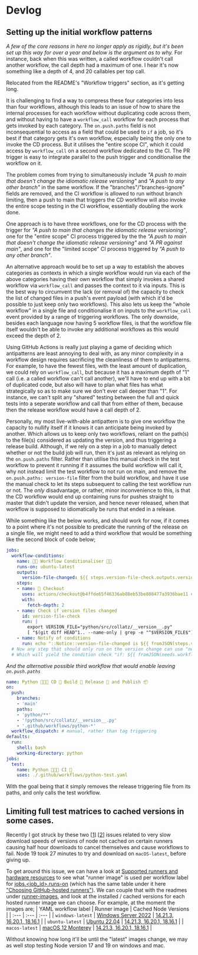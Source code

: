 # Devlog
## Setting up the initial workflow patterns
_A few of the core reasons in here no longer apply as rigidly, but it's been set up this way for over a year and below is the argument as to why._ For instance, back when this was written, a called workflow couldn't call another workflow, the call depth had a maximum of one. I hear it's now something like a depth of 4, and 20 callables per top call.

Relocated from the README's "Workflow triggers" section, as it's getting long.

It is challenging to find a way to compress these four categories into less than four workflows, although this leads to an issue of how to share the internal processes for each workflow without duplicating code across them, and without having to have a `workflow_call` workflow for each process that gets invoked by each category. The `on.push.paths` field is not inconsequential to access as a field that could be used to `if` a job, so it's best if that category gets it's own workflow, especially being the only one to invoke the CD process. But it utilises the "entire scope CI", which it could access by `workflow_call` on a second workflow dedicated to the CI. The PR trigger is easy to integrate parallel to the push trigger and conditionalise the workflow on it.

The problem comes from trying to simultaneously include _"A push to main that doesn't change the idiomatic release versioning"_ and _"A push to any other branch"_ in the same workflow. If the "branches"/"branches-ignore" fields are removed, and the CI workflow is allowed to run without branch limiting, then a push to main that triggers the CD workflow will also invoke the entire scope testing in the CI workflow, essentially doubling the work done.

One approach is to have three workflows, one for the CD process with the trigger for _"A push to main that changes the idiomatic release versioning"_, one for the "entire scope" CI process triggered by the the _"A push to main that doesn't change the idiomatic release versioning"_ and _"A PR against main"_, and one for the "limited scope" CI process triggered by _"A push to any other branch"_.

An alternative approach would be to set up a way to establish the aboves categories as contexts in which a single workflow would run via each of the above categories having their own workflow that simply invokes a shared workflow via `workflow_call` and passes the context to it via inputs. This is the best way to circumvent the lack (or removal of) the capacity to check the list of changed files in a push's event payload (with which it'd be possible to just keep only two workflows). This also lets us keep the "whole workflow" in a single file and conditionalise it on inputs to the `workflow_call` event provided by a range of triggering workflows. The only downside, besides each language now having 5 workflow files, is that the workflow file itself wouldn't be able to invoke any additional workflows as this would exceed the depth of 2.

Using GitHub Actions is really just playing a game of deciding which antipatterns are least annoying to deal with, as any minor complexity in a workflow design requires sacrificing the cleanliness of them to antipatterns. For example, to have the fewest files, with the least amount of duplication, we could rely on `workflow_call`, but because it has a maximum depth of "1" call (i.e. a called workflow can't call another), we'll have to end up with a bit of duplicated code, but also will have to plan what files has what strategically so as to make sure we don't ever call deeper than "1". For instance, we can't split any "shared" testing between the full and quick tests into a seperate workflow and call that from either of them, because then the release workflow would have a call depth of 2.

Personally, my most live-with-able antipattern is to give one workflow the capacity to nullify itself if it knows it can anticipate being invoked by another. Which allows us to keep only two workflows, reliant on the path(s) to the file(s) considered as updating the version, and thus triggering a release build. Although, if we rely on a step in a job to manually detect whether or not the build job will run, then it's just as relevant as relying on the `on.push.paths` filter. Rather than utilise this manual check in the test workflow to prevent it running if it assumes the build workflow will call it, why not instead limit the test workflow to not run on main, and remove the `on.push.paths: version-file` filter from the build workflow, and have it use the manual check to let its steps subsequent to calling the test workflow run or not. The _only_ disadvantage, or rather, minor inconvenience to this, is that the CD workflow would end up containing runs for pushes straight to master that didn't update the version, and hence never released, when that workflow is supposed to idiomatically be runs that ended in a release.

While something like the below works, and should work for now, if it comes to a point where it's not possible to predicate the running of the release on a single file, we might need to add a third workflow that would be something like the second block of code below;
```yaml
jobs:
  workflow-conditions:
    name: 🐱‍👤 Workflow Conditionaliser 🐱‍👤 
    runs-on: ubuntu-latest
    outputs:
      version-file-changed: ${{ steps.version-file-check.outputs.version-file-changed }}
    steps:
    - name: 🏁 Checkout
      uses: actions/checkout@b4ffde65f46336ab88eb53be808477a3936bae11 # v4.1.1
      with:
        fetch-depth: 2
    - name: Check if version files changed
      id: version-file-check
      run: |
        export VERSION_FILE="python/src/collatz/__version__.py"
        [ "$(git diff HEAD^1.. --name-only | grep -e "^$VERSION_FILE$")" == "$VERSION_FILE" ] && echo "version-file-changed=${{toJSON(true)}}" >> $GITHUB_OUTPUT || echo "version-file-changed=${{toJSON(false)}}" >> $GITHUB_OUTPUT
    - name: Notify of conditions
      run: echo "::Notice::version-file-changed is ${{ fromJSON(steps.version-file-check.outputs.version-file-changed) }}"
  # Now any step that should only run on the version change can use "needs: [workflow-conditions]"
  # Which will yield the condition check "if: ${{ fromJSON(needs.workflow-conditions.outputs.version-file-changed) == true }}"
```
_And the alternative possible third workflow that would enable leaving `on.push.paths`_
```yaml
name: Python 🐍🐍🐍 CD 🦂 Build 🧱 Release 🚰 and Publish 📦
on:
  push:
    branches:
    - 'main'
    paths:
    - 'python/**'
    - '!python/src/collatz/__version__.py'
    - '.github/workflows/python-*'
  workflow_dispatch: # manual, rather than tag triggering
defaults:
  run:
    shell: bash
    working-directory: python
jobs:
  test:
    name: Python 🐍🐍🐍 CI 🦂
    uses: ./.github/workflows/python-test.yaml
```
With the goal being that it simply removes the release triggering file from its paths, and only calls the test workflow.
## Limiting full test matrices to cached versions in some cases.
Recently I got struck by these two [[1](https://github.com/actions/setup-node/issues/77)] [[2](https://github.com/nodejs/build/issues/1993)] issues related to very slow download speeds of versions of node not cached on certain runners causing half hour downloads to cancel themselves and cause workflows to fail. Node 19 took 27 minutes to try and download on `macOS-latest`, before giving up.

To get around this issue, we can have a look at [Supported runners and hardware resources](https://docs.github.com/en/actions/using-github-hosted-runners/about-github-hosted-runners#supported-runners-and-hardware-resources) to see what "runner image" is used per workflow label for [jobs.<job_id>.runs-on](https://docs.github.com/en/actions/using-workflows/workflow-syntax-for-github-actions#jobsjob_idruns-on) (which has the same table under it here ["Choosing GitHub-hosted runners"](https://docs.github.com/en/actions/using-workflows/workflow-syntax-for-github-actions#choosing-github-hosted-runners)). We can couple that with the readmes under [runner-images](https://github.com/actions/runner-images/tree/main/images), and look at the installed / cached versions for each hosted runner image we can choose. For example, at the moment the images are;
| YAML workflow label | Runner image | Cached Node Versions |
| :---                | :---         | :---                 |
| `windows-latest`    | [Windows Server 2022](https://github.com/actions/runner-images/blob/dcf2bd287074254863131d7c5e58f6c591a7247e/images/win/Windows2022-Readme.md) | [14.21.3, 16.20.1, 18.16.1](https://github.com/actions/runner-images/blob/dcf2bd287074254863131d7c5e58f6c591a7247e/images/win/Windows2022-Readme.md#nodejs) |
| `ubuntu-latest`     | [Ubuntu 22.04](https://github.com/actions/runner-images/blob/bd6b3eaafbf6e04d169f71890f5640da343c94bc/images/linux/Ubuntu2204-Readme.md) | [14.21.3, 16.20.1, 18.16.1](https://github.com/actions/runner-images/blob/bd6b3eaafbf6e04d169f71890f5640da343c94bc/images/linux/Ubuntu2204-Readme.md#nodejs) |
| `macos-latest`      | [macOS 12 Monterey](https://github.com/actions/runner-images/blob/0a6e640250d4b1406160dabadcf2f832e0ec6393/images/macos/macos-12-Readme.md) | [14.21.3, 16.20.1, 18.16.1](https://github.com/actions/runner-images/blob/0a6e640250d4b1406160dabadcf2f832e0ec6393/images/macos/macos-12-Readme.md#nodejs) |

Without knowing how long it'll be until the "latest" images change, we may as well stop testing Node version 17 and 19 on windows and mac.
